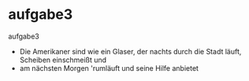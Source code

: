 # aufgabe3
aufgabe3


- Die Amerikaner sind wie ein Glaser, der nachts durch die Stadt läuft, Scheiben einschmeißt und 
- am nächsten Morgen 'rumläuft und seine Hilfe anbietet
